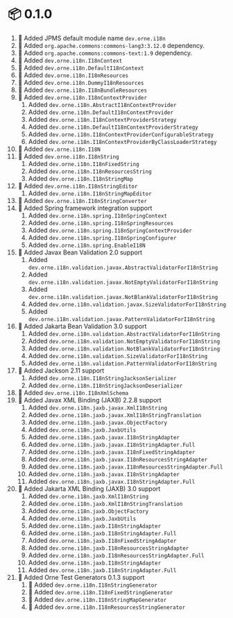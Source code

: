 # :package: 0.1.0

01. :wrench: Added JPMS default module name `dev.orne.i18n`
01. :wrench: Added `org.apache.commons:commons-lang3:3.12.0` dependency.
01. :wrench: Added `org.apache.commons:commons-text:1.9` dependency.
01. :gift: Added `dev.orne.i18n.I18nContext`
01. :gift: Added `dev.orne.i18n.DefaultI18nContext`
01. :gift: Added `dev.orne.i18n.I18nResources`
01. :gift: Added `dev.orne.i18n.DummyI18nResources`
01. :gift: Added `dev.orne.i18n.I18nBundleResources`
01. :gift: Added `dev.orne.i18n.I18nContextProvider`
    01. Added `dev.orne.i18n.AbstractI18nContextProvider`
    01. Added `dev.orne.i18n.DefaultI18nContextProvider`
    01. Added `dev.orne.i18n.I18nContextProviderStrategy`
    01. Added `dev.orne.i18n.DefaultI18nContextProviderStrategy`
    01. Added `dev.orne.i18n.I18nContextProviderConfigurableStrategy`
    01. Added `dev.orne.i18n.I18nContextProviderByClassLoaderStrategy`
01. :gift: Added `dev.orne.i18n.I18N`
01. :gift: Added `dev.orne.i18n.I18nString`
    01. Added `dev.orne.i18n.I18nFixedString`
    01. Added `dev.orne.i18n.I18nResourcesString`
    01. Added `dev.orne.i18n.I18nStringMap`
01. :gift: Added `dev.orne.i18n.I18nStringEditor`
    01. Added `dev.orne.i18n.I18nStringMapEditor`
01. :gift: Added `dev.orne.i18n.I18nStringConverter`
01. :gift: Added Spring framework integration support
    01. Added `dev.orne.i18n.spring.I18nSpringContext`
    01. Added `dev.orne.i18n.spring.I18nSpringResources`
    01. Added `dev.orne.i18n.spring.I18nSpringContextProvider`
    01. Added `dev.orne.i18n.spring.I18nSpringConfigurer`
    01. Added `dev.orne.i18n.spring.EnableI18N`
01. :gift: Added Javax Bean Validation 2.0 support
    01. Added `dev.orne.i18n.validation.javax.AbstractValidatorForI18nString`
    01. Added `dev.orne.i18n.validation.javax.NotEmptyValidatorForI18nString`
    01. Added `dev.orne.i18n.validation.javax.NotBlankValidatorForI18nString`
    01. Added `dev.orne.i18n.validation.javax.SizeValidatorForI18nString`
    01. Added `dev.orne.i18n.validation.javax.PatternValidatorForI18nString`
01. :gift: Added Jakarta Bean Validation 3.0 support
    01. Added `dev.orne.i18n.validation.AbstractValidatorForI18nString`
    01. Added `dev.orne.i18n.validation.NotEmptyValidatorForI18nString`
    01. Added `dev.orne.i18n.validation.NotBlankValidatorForI18nString`
    01. Added `dev.orne.i18n.validation.SizeValidatorForI18nString`
    01. Added `dev.orne.i18n.validation.PatternValidatorForI18nString`
01. :gift: Added Jackson 2.11 support
    01. Added `dev.orne.i18n.I18nStringJacksonSerializer`
    01. Added `dev.orne.i18n.I18nStringJacksonDeserializer`
01. :gift: Added `dev.orne.i18n.I18nXmlSchema`
01. :gift: Added Javax XML Binding (JAXB) 2.2.8 support
    01. Added `dev.orne.i18n.jaxb.javax.XmlI18nString`
    01. Added `dev.orne.i18n.jaxb.javax.XmlI18nStringTranslation`
    01. Added `dev.orne.i18n.jaxb.javax.ObjectFactory`
    01. Added `dev.orne.i18n.jaxb.JaxbUtils`
    01. Added `dev.orne.i18n.jaxb.javax.I18nStringAdapter`
    01. Added `dev.orne.i18n.jaxb.javax.I18nStringAdapter.Full`
    01. Added `dev.orne.i18n.jaxb.javax.I18nFixedStringAdapter`
    01. Added `dev.orne.i18n.jaxb.javax.I18nResourcesStringAdapter`
    01. Added `dev.orne.i18n.jaxb.javax.I18nResourcesStringAdapter.Full`
    01. Added `dev.orne.i18n.jaxb.javax.I18nStringAdapter`
    01. Added `dev.orne.i18n.jaxb.javax.I18nStringAdapter.Full`
01. :gift: Added Jakarta XML Binding (JAXB) 3.0 support
    01. Added `dev.orne.i18n.jaxb.XmlI18nString`
    01. Added `dev.orne.i18n.jaxb.XmlI18nStringTranslation`
    01. Added `dev.orne.i18n.jaxb.ObjectFactory`
    01. Added `dev.orne.i18n.jaxb.JaxbUtils`
    01. Added `dev.orne.i18n.jaxb.I18nStringAdapter`
    01. Added `dev.orne.i18n.jaxb.I18nStringAdapter.Full`
    01. Added `dev.orne.i18n.jaxb.I18nFixedStringAdapter`
    01. Added `dev.orne.i18n.jaxb.I18nResourcesStringAdapter`
    01. Added `dev.orne.i18n.jaxb.I18nResourcesStringAdapter.Full`
    01. Added `dev.orne.i18n.jaxb.I18nStringAdapter`
    01. Added `dev.orne.i18n.jaxb.I18nStringAdapter.Full`
01. :gift: Added Orne Test Generators 0.1.3 support
    01. :gift: Added `dev.orne.i18n.I18nStringGenerator`
    01. :gift: Added `dev.orne.i18n.I18nFixedStringGenerator`
    01. :gift: Added `dev.orne.i18n.I18nStringMapGenerator`
    01. :gift: Added `dev.orne.i18n.I18nResourcesStringGenerator`
